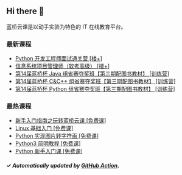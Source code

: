 ## Hi there 👋

蓝桥云课是以动手实验为特色的 IT 在线教育平台。

### 最新课程

<!-- LATEST:START -->
- [Python 开发工程师面试通关营 [楼+]](https://www.lanqiao.cn/courses/9442/)
- [信息系统项目管理师（软考高级） [楼+]](https://www.lanqiao.cn/courses/11035/)
- [第14届蓝桥杯 Java 组省赛夺奖班【第三期配图书教材】 [训练营]](https://www.lanqiao.cn/courses/17178/)
- [第14届蓝桥杯 C&amp;C++ 组省赛夺奖班【第三期配图书教材】 [训练营]](https://www.lanqiao.cn/courses/17177/)
- [第14届蓝桥杯 Python 组省赛夺奖班【第三期配图书教材】 [训练营]](https://www.lanqiao.cn/courses/17176/)
<!-- LATEST:END -->

### 最热课程

<!-- HOTEST:START -->
- [新手入门指南之玩转蓝桥云课 [免费课]](https://www.lanqiao.cn/courses/63/)
- [Linux 基础入门 [免费课]](https://www.lanqiao.cn/courses/1/)
- [Python 实现图片转字符画 [免费课]](https://www.lanqiao.cn/courses/370/)
- [Python3 简明教程 [免费课]](https://www.lanqiao.cn/courses/596/)
- [Python 新手入门课 [免费课]](https://www.lanqiao.cn/courses/1330/)
<!-- HOTEST:END -->

##### ✓ Automatically updated by [GitHub Action](https://github.com/lanqiao-courses/.github/actions/workflows/update.yml).
